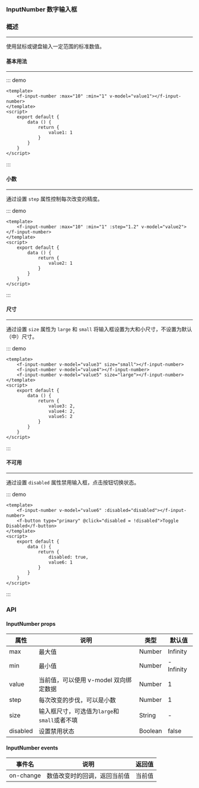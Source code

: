### InputNumber 数字输入框

### 概述 
---
使用鼠标或键盘输入一定范围的标准数值。


#### 基本用法
---


::: demo
```vue
<template>
    <f-input-number :max="10" :min="1" v-model="value1"></f-input-number>
</template>
<script>
    export default {
        data () {
            return {
                value1: 1
            }
        }
    }
</script>
```
::: 



#### 小数 
----

通过设置 `step` 属性控制每次改变的精度。

::: demo
```vue
<template>
    <f-input-number :max="10" :min="1" :step="1.2" v-model="value2"></f-input-number>
</template>
<script>
    export default {
        data () {
            return {
                value2: 1
            }
        }
    }
</script>
```
:::

#### 尺寸 
---
通过设置 `size` 属性为 `large` 和 `small` 将输入框设置为大和小尺寸，不设置为默认（中）尺寸。


::: demo
```vue
<template>
    <f-input-number v-model="value3" size="small"></f-input-number>
    <f-input-number v-model="value4"></f-input-number>
    <f-input-number v-model="value5" size="large"></f-input-number>
</template>
<script>
    export default {
        data () {
            return {
                value3: 2,
                value4: 2,
                value5: 2
            }
        }
    }
</script>
```
:::


#### 不可用 
---
通过设置 `disabled` 属性禁用输入框，点击按钮切换状态。

::: demo
```vue
<template>
    <f-input-number v-model="value6" :disabled="disabled"></f-input-number>
    <f-button type="primary" @click="disabled = !disabled">Toggle Disabled</f-button>
</template>
<script>
    export default {
        data () {
            return {
                disabled: true,
                value6: 1
            }
        }
    }
</script>
```
:::


### API #
#### InputNumber props 

| 属性 | 说明 | 类型 | 默认值 |
| --- | --- | --- | --- |
| max | 最大值 | Number | Infinity |
| min | 最小值 | Number | \-Infinity |
| value | 当前值，可以使用 v-model 双向绑定数据 | Number | 1 |
| step | 每次改变的步伐，可以是小数 | Number | 1 |
| size | 输入框尺寸，可选值为`large`和`small`或者不填 | String | \- |
| disabled | 设置禁用状态 | Boolean | false |

#### InputNumber events

| 事件名 | 说明 | 返回值 |
| --- | --- | --- |
| on-change | 数值改变时的回调，返回当前值 | 当前值 |

